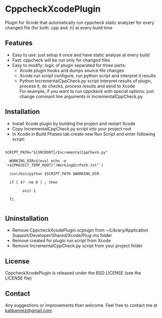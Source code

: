 CppcheckXcodePlugin
===================

Plugin for Xcode that automatically run cppcheck static analyzer for every changed file (for both .cpp and .h) at every build time

## Features
- Easy to use: just setup it once and have static analyse at every build
- Fast: cppcheck will be run only for changed files
- Easy to modify: logic of plugin separated for three parts:
	- Xcode plugin hooks and dumps source file changes
	- Xcode run script configure, run python script and interpret it results
	- Python IncrementalCppCheck.py script interpret results of plugin, process it, do checks, process results and send to Xcode<br>
For example, if you want to run cppckeck with special options: just change commant line arguments in IncrementalCppCheck.py

## Installation
- Install Xcode plugin by building the project and restart Xcode
- Copy IncrementalCppCheck.py script into your project root
- In Xcode in Build Phases tab create new Run Script and enter following script:
<code>
SCRIPT_PATH="${SRCROOT}/IncrementalCppCheck.py"<br>
&nbsp;&nbsp;WORKING_DIR=$(eval echo -e `<${PROJECT_TEMP_ROOT}"/WorkingDirPath.txt"`)<br>
&nbsp;&nbsp;/usr/bin/python $SCRIPT_PATH $WORKING_DIR<br>
&nbsp;&nbsp;if [ $? -ne 0 ] ; then<br>
&nbsp;&nbsp;      exit 1<br>
&nbsp;&nbsp;fi<br>
</code>

## Uninstallation
- Remove CppcheckXcodePlugin.xcplugin from ~/Library/Application Support/Developer/Shared/Xcode/Plug-ins folder
- Remove created for plugin run script from Xcode
- Remove IncrementalCppCheck.py script from your project folder

## License
CppcheckXcodePlugin is released under the BSD LICENSE (see the LICENSE file)

## Contact
Any suggestions or improvements than welcome. Feel free to contact me at [kalibannez@gmail.com](mailto:kalibannez@gmail.com).
